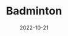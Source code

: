 ---
slug: "badminton"
date: "2022-10-21"
title: "Badminton"
tm: "21 Oktober 2022"
contact: "Arlyne (08128 9888 860), Id Line: 4rlyne_taneli|Jocelyn (08787 8528 334), Id Line: jocelynteguh15"
scoreboard: true
---